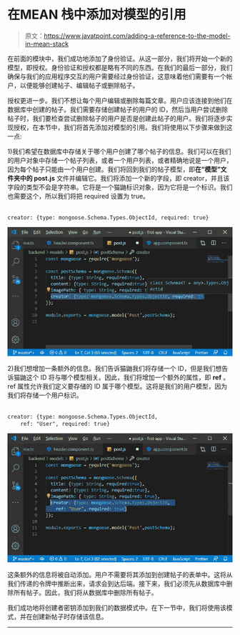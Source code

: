 # 在MEAN 栈中添加对模型的引用

> 原文：<https://www.javatpoint.com/adding-a-reference-to-the-model-in-mean-stack>

在前面的模块中，我们成功地添加了身份验证。从这一部分，我们将开始一个新的模型，即授权。身份验证和授权都是略有不同的东西。在我们的最后一部分，我们确保与我们的应用程序交互的用户需要经过身份验证，这意味着他们需要有一个帐户，以便能够创建帖子、编辑帖子或删除帖子。

授权更进一步。我们不想让每个用户编辑或删除每篇文章。用户应该连接到他们在数据库中创建的帖子。我们需要存储创建帖子的用户的 ID，然后当用户尝试删除帖子时，我们要检查尝试删除帖子的用户是否是创建此帖子的用户。我们将逐步实现授权，在本节中，我们将首先添加对模型的引用。我们将使用以下步骤来做到这一点:

1)我们希望在数据库中存储关于哪个用户创建了哪个帖子的信息。我们可以在我们的用户对象中存储一个帖子列表，或者一个用户列表，或者精确地说是一个用户，因为每个帖子只能由一个用户创建。我们将回到我们的帖子模型，即**在“模型”文件夹中的 post.js** 文件并编辑它。我们将添加一个新的字段，即 creator，并且该字段的类型不会是字符串。它将是一个猫鼬标识对象，因为它将是一个标识。我们也需要这个，所以我们将把 required 设置为 true。

```

creator: {type: mongoose.Schema.Types.ObjectId, required: true}

```

![Adding a Reference to the Model in MEAN Stack](img/b5582ae8e561af7d4e6dc5d383ae8302.png)

2)我们想增加一条额外的信息。我们告诉猫鼬我们将存储一个 ID，但是我们想告诉猫鼬这个 ID 将与哪个模型相关。因此，我们将增加一个额外的属性，即 **ref** 。ref 属性允许我们定义要存储的 ID 属于哪个模型。这将是我们的用户模型，因为我们将存储一个用户标识。

```

creator: {type: mongoose.Schema.Types.ObjectId, 
    ref: "User", required: true}

```

![Adding a Reference to the Model in MEAN Stack](img/bd9696defaa417b19cdeea5b97b30236.png)

这条额外的信息将被自动添加。用户不需要将其添加到创建帖子的表单中。这将从我们传递的令牌中推断出来，请求会到达后端。接下来，我们必须先从数据库中删除所有帖子。因此，我们将从数据库中删除所有帖子。

我们成功地将创建者密钥添加到我们的数据模式中。在下一节中，我们将使用该模式，并在创建新帖子时存储该信息。

* * *
